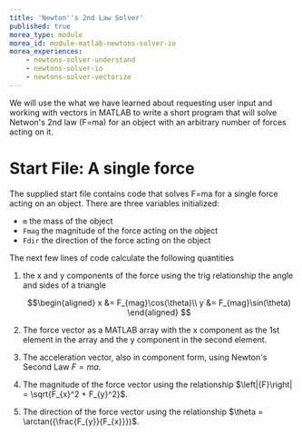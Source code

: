 ```yaml
---
title: 'Newton''s 2nd Law Solver'
published: true
morea_type: module
morea_id: module-matlab-newtons-solver-io
morea_experiences:
    - newtons-solver-understand
    - newtons-solver-io
    - newtons-solver-vectorize
---
```

We will use the what we have learned about requesting user input and
working with vectors in MATLAB to write a short program that will
solve Netwon's 2nd law (F=ma) for an object with an arbitrary number
of forces acting on it.

# Start File: A single force

The supplied start file contains code that solves F=ma for a single
force acting on an object. There are three variables initialized:

- `m` the mass of the object
- `Fmag` the magnitude of the force acting on the object
- `Fdir` the direction of the force acting on the object

The next few lines of code calculate the following quantities

1. the x and y components of the force using the trig relationship the angle and sides of a triangle

   $$\begin{aligned}
   x &= F_{mag}\cos(\theta)\\
   y &= F_{mag}\sin(\theta)
   \end{aligned}
   $$
2. The force vector as a MATLAB array with the x component as the 1st
   element in the array and the y component in the second element.
3. The acceleration vector, also in component form, using Newton's Second Law $F=ma$.
4. The magnitude of the force vector using the relationship $\left|{F}\right| = \sqrt{F_{x}^2 + F_{y}^2}$.
5. The direction of the force vector using the relationship $\theta = \arctan({\frac{F_{y}}{F_{x}}})$.
